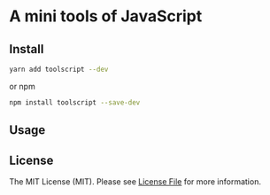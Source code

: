 # A mini tools of JavaScript


## Install

```bash
yarn add toolscript --dev
```

or npm

```bash
npm install toolscript --save-dev
```

## Usage


## License

The MIT License (MIT). Please see [License File](LICENSE.md) for more information.
